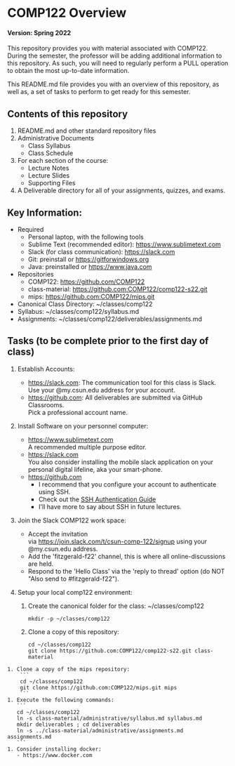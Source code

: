 # COMP122 Overview
#### Version: Spring 2022

This repository provides you with material associated with COMP122.  During the semester, the professor will be adding additional information to this repository. As such, you will need to regularly perform a PULL operation to obtain the most up-to-date information.

This README.md file provides you with an overview of this repository, as well as, a set of tasks to perform to get ready for this semester.

## Contents of this repository
  1. README.md and other standard repository files
  1. Administrative Documents
     * Class Syllabus
     * Class Schedule
  1. For each section of the course:
     * Lecture Notes
     * Lecture Slides
     * Supporting Files
  1. A Deliverable directory for all of your assignments, quizzes, and exams.


## Key Information:
  * Required
    - Personal laptop, with the following tools
    - Sublime Text (recommended editor): https://www.sublimetext.com
    - Slack (for class communication): https://slack.com 
    - Git: preinstall or https://gitforwindows.org
    - Java: preinstalled or https://www.java.com
  * Repositories
    - COMP122: https://github.com/COMP122
    - class-material: https://github.com:COMP122/comp122-s22.git
    - mips: https://github.com:COMP122/mips.git
  * Canonical Class Directory: \~/classes/comp122
  * Syllabus: \~/classes/comp122/syllabus.md
  * Assignments: \~/classes/comp122/deliverables/assignments.md

## Tasks (to be complete prior to the first day of class)
  1. Establish Accounts:
     - https://slack.com: The communication tool for this class is Slack. <br/> Use your @my.csun.edu address for your account.
     - https://github.com: All deliverables are submitted via GitHub Classrooms. <br/> Pick a professional account name.

  1. Install Software on your personnel computer:
     - https://www.sublimetext.com <br /> A recommended multiple purpose editor.
     - https://slack.com  <br />   You also consider installing the mobile slack application on your personal digital lifeline, aka your smart-phone.
     - https://github.com <br /> 
          - I recommend that you configure your account to authenticate using SSH.
          - Check out the [SSH Authentication Guide](https://docs.github.com/en/github/authenticating-to-github/connecting-to-github-with-ssh)
          - I'll have more to say about SSH in future lectures.
 
  1. Join the Slack COMP122 work space:
      - Accept the  invitation <br/> via https://join.slack.com/t/csun-comp-122/signup using your @my.csun.edu address.
      - Add the 'fitzgerald-f22' channel, this is where all online-discussions are held.
      - Respond to the 'Hello Class' via the 'reply to thread' option (do NOT "Also send to #fitzgerald-f22").
 
  1. Setup your local comp122 environment:
     1. Create the canonical folder for the class: \~/classes/comp122 <br/>
        ```
        mkdir -p ~/classes/comp122
        ```
     1. Clone a copy of this repository:
        ```
        cd ~/classes/comp122
        git clone https://github.com:COMP122/comp122-s22.git class-material
        ```
    1. Clone a copy of the mips repository:
        ```
        cd ~/classes/comp122
        git clone https://github.com:COMP122/mips.git mips
        ```
    1. Execute the following commands: 
       ```
       cd ~/classes/comp122
       ln -s class-material/administrative/syllabus.md syllabus.md
       mkdir deliverables ; cd deliverables
       ln -s ../class-material/administrative/assignments.md assignments.md
       ```
    1. Consider installing docker:
       - https://www.docker.com

